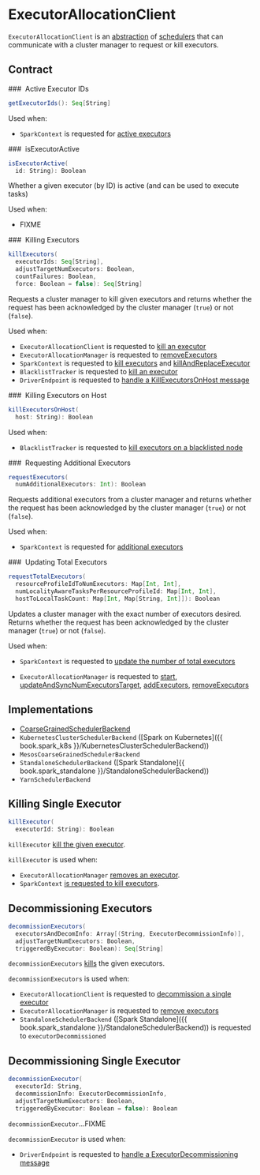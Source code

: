 # ExecutorAllocationClient

`ExecutorAllocationClient` is an [abstraction](#contract) of [schedulers](#implementations) that can communicate with a cluster manager to request or kill executors.

## Contract

### <span id="getExecutorIds"> Active Executor IDs

```scala
getExecutorIds(): Seq[String]
```

Used when:

* `SparkContext` is requested for [active executors](../SparkContext.md#getExecutorIds)

### <span id="isExecutorActive"> isExecutorActive

```scala
isExecutorActive(
  id: String): Boolean
```

Whether a given executor (by ID) is active (and can be used to execute tasks)

Used when:

* FIXME

### <span id="killExecutors"> Killing Executors

```scala
killExecutors(
  executorIds: Seq[String],
  adjustTargetNumExecutors: Boolean,
  countFailures: Boolean,
  force: Boolean = false): Seq[String]
```

Requests a cluster manager to kill given executors and returns whether the request has been acknowledged by the cluster manager (`true`) or not (`false`).

Used when:

* `ExecutorAllocationClient` is requested to [kill an executor](#killExecutor)
* `ExecutorAllocationManager` is requested to [removeExecutors](ExecutorAllocationManager.md#removeExecutors)
* `SparkContext` is requested to [kill executors](../SparkContext.md#killExecutors) and [killAndReplaceExecutor](../SparkContext.md#killAndReplaceExecutor)
* `BlacklistTracker` is requested to [kill an executor](../scheduler/BlacklistTracker.md#killExecutor)
* `DriverEndpoint` is requested to [handle a KillExecutorsOnHost message](../scheduler/DriverEndpoint.md#KillExecutorsOnHost)

### <span id="killExecutorsOnHost"> Killing Executors on Host

```scala
killExecutorsOnHost(
  host: String): Boolean
```

Used when:

* `BlacklistTracker` is requested to [kill executors on a blacklisted node](../scheduler/BlacklistTracker.md#killExecutorsOnBlacklistedNode)

### <span id="requestExecutors"> Requesting Additional Executors

```scala
requestExecutors(
  numAdditionalExecutors: Int): Boolean
```

Requests additional executors from a cluster manager and returns whether the request has been acknowledged by the cluster manager (`true`) or not (`false`).

Used when:

* `SparkContext` is requested for [additional executors](../SparkContext.md#requestExecutors)

### <span id="requestTotalExecutors"> Updating Total Executors

```scala
requestTotalExecutors(
  resourceProfileIdToNumExecutors: Map[Int, Int],
  numLocalityAwareTasksPerResourceProfileId: Map[Int, Int],
  hostToLocalTaskCount: Map[Int, Map[String, Int]]): Boolean
```

Updates a cluster manager with the exact number of executors desired. Returns whether the request has been acknowledged by the cluster manager (`true`) or not (`false`).

Used when:

* `SparkContext` is requested to [update the number of total executors](../SparkContext.md#requestTotalExecutors)

* `ExecutorAllocationManager` is requested to [start](ExecutorAllocationManager.md#start), [updateAndSyncNumExecutorsTarget](ExecutorAllocationManager.md#updateAndSyncNumExecutorsTarget), [addExecutors](ExecutorAllocationManager.md#addExecutors), [removeExecutors](ExecutorAllocationManager.md#removeExecutors)

## Implementations

* [CoarseGrainedSchedulerBackend](../scheduler/CoarseGrainedSchedulerBackend.md)
* `KubernetesClusterSchedulerBackend` ([Spark on Kubernetes]({{ book.spark_k8s }}/KubernetesClusterSchedulerBackend))
* `MesosCoarseGrainedSchedulerBackend`
* `StandaloneSchedulerBackend` ([Spark Standalone]{{ book.spark_standalone }}/StandaloneSchedulerBackend))
* `YarnSchedulerBackend`

## <span id="killExecutor"> Killing Single Executor

```scala
killExecutor(
  executorId: String): Boolean
```

`killExecutor` [kill the given executor](#killExecutors).

`killExecutor` is used when:

* `ExecutorAllocationManager` [removes an executor](ExecutorAllocationManager.md#removeExecutor).
* `SparkContext` [is requested to kill executors](../SparkContext.md#killExecutors).

## <span id="decommissionExecutors"> Decommissioning Executors

```scala
decommissionExecutors(
  executorsAndDecomInfo: Array[(String, ExecutorDecommissionInfo)],
  adjustTargetNumExecutors: Boolean,
  triggeredByExecutor: Boolean): Seq[String]
```

`decommissionExecutors` [kills](#killExecutors) the given executors.

`decommissionExecutors` is used when:

* `ExecutorAllocationClient` is requested to [decommission a single executor](#decommissionExecutor)
* `ExecutorAllocationManager` is requested to [remove executors](ExecutorAllocationManager.md#removeExecutors)
* `StandaloneSchedulerBackend` ([Spark Standalone]({{ book.spark_standalone }}/StandaloneSchedulerBackend)) is requested to `executorDecommissioned`

## <span id="decommissionExecutor"> Decommissioning Single Executor

```scala
decommissionExecutor(
  executorId: String,
  decommissionInfo: ExecutorDecommissionInfo,
  adjustTargetNumExecutors: Boolean,
  triggeredByExecutor: Boolean = false): Boolean
```

`decommissionExecutor`...FIXME

`decommissionExecutor` is used when:

* `DriverEndpoint` is requested to [handle a ExecutorDecommissioning message](../scheduler/DriverEndpoint.md#ExecutorDecommissioning)
